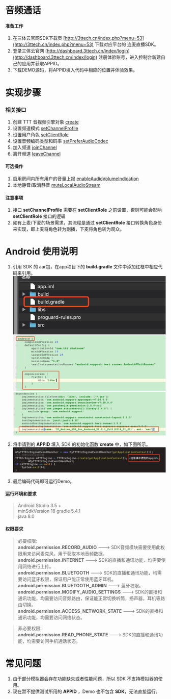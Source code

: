 # 音频通话

#### 准备工作
1. 在三体云官网SDK下载页 [http://3ttech.cn/index.php?menu=53](http://3ttech.cn/index.php?menu=53) 下载对应平台的 连麦直播SDK。
2. 登录三体云官网 [http://dashboard.3ttech.cn/index/login](http://dashboard.3ttech.cn/index/login) 注册体验账号，进入控制台新建自己的应用并获取APPID。
3. 下载DEMO源码，将APPID填入代码中相应的位置并体验效果。

# 实现步骤

### 相关接口

1. 创建 TTT 音视频引擎对象 [create](http://www.3ttech.cn/index.php?menu=72&type=Android#create)
2. 设置频道模式 [setChannelProfile](http://www.3ttech.cn/index.php?menu=72&type=Android#setChannelProfile)
3. 设置用户角色 [setClientRole](http://www.3ttech.cn/index.php?menu=72&type=Android#setClientRole)
4. 设置音频编码类型和码率 [setPreferAudioCodec](http://www.3ttech.cn/index.php?menu=72&type=Android#setPreferAudioCodec) 
5. 加入频道 [joinChannel](http://www.3ttech.cn/index.php?menu=72&type=Android#joinChannel)
6. 离开频道 [leaveChannel](http://www.3ttech.cn/index.php?menu=72&type=Android#leaveChannel)

#### 可选操作
1. 启用房间内所有用户的音量上报 [enableAudioVolumeIndication](http://www.3ttech.cn/index.php?menu=72&type=Android#enableAudioVolumeIndication) 
2. 本地静音/取消静音 [muteLocalAudioStream](http://www.3ttech.cn/index.php?menu=72&type=Android#muteLocalAudioStream) 

#### 注意事项

1. 接口 **setChannelProfile** 需要在 **setClientRole** 之前设置，否则可能会影响 **setClientRole** 接口的逻辑
2. 如有上麦/下麦的场景需求，其流程是通过 **setClientRole** 接口转换角色身份来实现，即上麦将角色转为副播，下麦将角色转为观众。

# Android 使用说明
1. 引用 SDK 的 aar包，在app项目下的 **build.gradle** 文件中添加红框中相应代码来引用。
![](Android_5.jpg) 
![](Android_6.jpg) 
![](Android_7.jpg) 

2. 将申请到的 **APPID** 填入 SDK 的初始化函数 **create** 中，如下图所示。
![](Android_8.jpg)
 
3. 最后编码代码即可运行Demo。

#### 运行环境和要求

> Android Studio 3.5 +  
> minSdkVersion 18
> gradle 5.4.1  
> java 8.0  

#### 权限要求

>必要权限:  
**android.permission.RECORD_AUDIO** ---> SDK音频模块需要使用此权限用来访问麦克风，用于获取本地音频数据。  
**android.permission.INTERNET** ---> SDK的直播和通讯功能，均需要使用网络进行上传。  
**android.permission.BLUETOOTH** ---> SDK的直播和通讯功能，均需要访问蓝牙权限，保证用户能正常使用蓝牙耳机。  
**android.permission.BLUETOOTH_ADMIN** ---> 蓝牙权限。  
**android.permission.MODIFY\_AUDIO\_SETTINGS** ---> SDK的直播和通讯功能，均需要访问音频路由，保证能正常切换听筒，扬声器，耳机等路由切换。  
**android.permission.ACCESS\_NETWORK\_STATE** ---> SDK的直播和通讯功能，均需要访问网络状态。

>非必要权限:    
**android.permission.READ\_PHONE\_STATE** ---> SDK的直播和通讯功能，均需要访问手机通话状态。 
 

# 常见问题
1. 由于部分模拟器会存在功能缺失或者性能问题，所以 SDK 不支持模拟器的使用。
2. 现在暂不提供测试所用的 **APPID** ，Demo 也不包含 **SDK**，无法直接运行。

